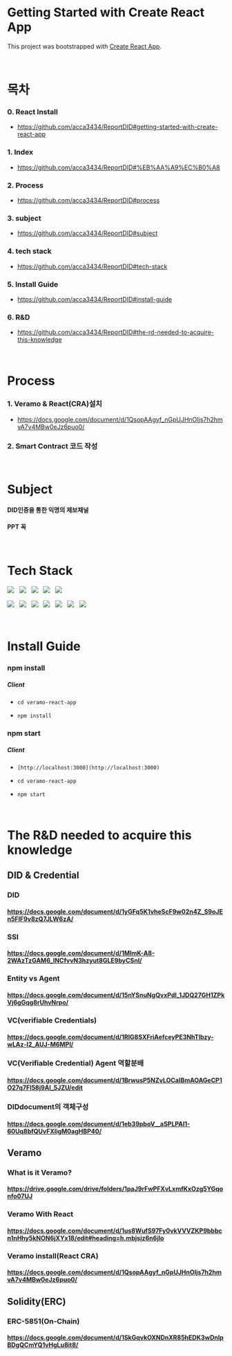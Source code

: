 </br>

# Getting Started with Create React App

This project was bootstrapped with [Create React App](https://github.com/facebook/create-react-app).

</br>

# 목차
<h3>0. React Install</h3>

- https://github.com/acca3434/ReportDID#getting-started-with-create-react-app

<h3>1. Index</h3>

- https://github.com/acca3434/ReportDID#%EB%AA%A9%EC%B0%A8

<h3>2. Process</h3>

- https://github.com/acca3434/ReportDID#process

<h3>3. subject</h3>

- https://github.com/acca3434/ReportDID#subject

<h3>4. tech stack</h3>

- https://github.com/acca3434/ReportDID#tech-stack

<h3>5. Install Guide</h3>

- https://github.com/acca3434/ReportDID#install-guide

<h3>6. R&D </h3>

- https://github.com/acca3434/ReportDID#the-rd-needed-to-acquire-this-knowledge

</br>

# Process

<h3>1. Veramo & React(CRA)설치</h3> 

- https://docs.google.com/document/d/1QsopAAgyf_nGpUJHnOIjs7h2hmvA7v4MBw0eJz6puo0/

<h3>2. Smart Contract 코드 작성</h3>

</br>

# Subject

#### DID인증을 통한 익명의 제보채널
#### PPT 꼭 

</br>

# Tech Stack

<p>
  <img src="https://img.shields.io/badge/HTML5-E34F26?style=flat&logo=HTML5&logoColor=white"/>&nbsp;&nbsp;
  <img src="https://img.shields.io/badge/CSS3-1572B6?style=flat&logo=CSS3&logoColor=white"/>&nbsp;&nbsp;
  <img src="https://img.shields.io/badge/JavaScript-F7DF1E?style=flat&logo=JavaScript&logoColor=black"/>&nbsp;&nbsp;
  <img src="https://img.shields.io/badge/TypeScript-3178C6?style=flat&logo=TypeScript&logoColor=white"/>&nbsp;&nbsp;
  <img src="https://img.shields.io/badge/Solidity-363636?style=flat&logo=Solidity&logoColor=white"/>&nbsp;&nbsp;
</p>
<p>
  <img src="https://img.shields.io/badge/Veramo-363636?style=flat&logo=Veramo&logoColor=white"/>&nbsp;&nbsp;
    <img src="https://img.shields.io/badge/Mysql-3178C6?style=flat&logo=Mysql&logoColor=white"/>&nbsp;&nbsp;
  <img src="https://img.shields.io/badge/Express-000000?style=flat&logo=Express&logoColor=white"/>&nbsp;&nbsp;
  <img src="https://img.shields.io/badge/React-61DAFB?style=flat&logo=React&logoColor=black"/>&nbsp;&nbsp;
  <img src="https://img.shields.io/badge/Immer-00E7C3?style=flat&logo=Immer&logoColor=black"/>&nbsp;&nbsp;
    <img src="https://img.shields.io/badge/Eslint-4B32C3?style=flat&logo=Eslint&logoColor=black"/>&nbsp;&nbsp;
        <img src="https://img.shields.io/badge/Eslint-F7B93E?style=flat&logo=Eslint&logoColor=black"/>&nbsp;&nbsp;
</P>

</br>

# Install Guide

<h3>npm install</h3>

<h5>Client</h5>

-  `cd veramo-react-app`

-  `npm install`

<h3>npm start</h3>

<h5>Client</h5>

-  `[http://localhost:3000](http://localhost:3000)`

-  `cd veramo-react-app`

-  `npm start`

</br>
  
# The R&D needed to acquire this knowledge

## DID & Credential

### DID

#### https://docs.google.com/document/d/1yGFq5K1vheScF9w02n4Z_S9oJEn5FlF9v8zQ7JLW6zA/

### SSI

#### https://docs.google.com/document/d/1MlmK-A8-2WAzTzGAM6_INCfvvN3hzyut8GLE9byCSnI/

### Entity vs Agent

#### https://docs.google.com/document/d/15nYSnuNgQvxPdI_1JDQ27GH1ZPkVj6gGqg8rUhvNrpo/

### VC(verifiable Credentials)

#### https://docs.google.com/document/d/1RIG8SXFriAefceyPE3NhTlbzy-wLAz-I2_AUJ-M6MPI/

### VC(Verifiable Credential) Agent 역할분배

#### https://docs.google.com/document/d/1BrwusP5NZvLOCaIBmAOAGeCP1O27q7FI58j9AI_5JZU/edit

### DIDdocument의 객체구성

#### https://docs.google.com/document/d/1eb39pboV__aSPLPAl1-60Uq8bfQUvFXIigM0agHBP40/

## Veramo

### What is it Veramo?

#### https://drive.google.com/drive/folders/1paJ9rFwPFXvLxmfKxOzg5YGqonfo07UJ

### Veramo With React

#### https://docs.google.com/document/d/1us8WufS97Fy0vkVVVZKP9bbbcn1nHhy5kNON6jXYx18/edit#heading=h.mbjsiz6n6jlo

### Veramo install(React CRA)

#### https://docs.google.com/document/d/1QsopAAgyf_nGpUJHnOIjs7h2hmvA7v4MBw0eJz6puo0/

## Solidity(ERC)

### ERC-5851(On-Chain)

#### https://docs.google.com/document/d/1SkGqvkOXNDnXR85hEDK3wDnlpBDgQCmYQ1vHgLu8it8/

</br>




